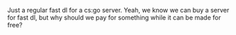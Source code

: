 Just a regular fast dl for a cs:go server.
Yeah, we know we can buy a server for fast dl, but why should we pay for something while it can be made for free?
